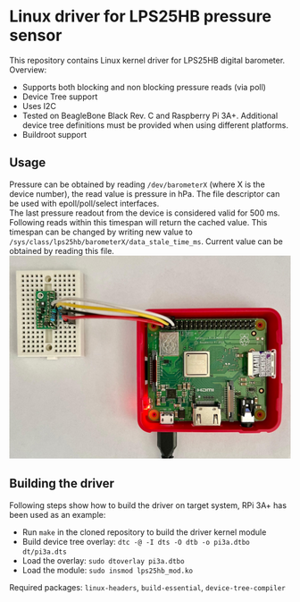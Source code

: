 # Linux driver for LPS25HB pressure sensor
This repository contains Linux kernel driver for LPS25HB digital barometer. <br>
Overview:
* Supports both blocking and non blocking pressure reads (via poll)
* Device Tree support
* Uses I2C  
* Tested on BeagleBone Black Rev. C and Raspberry Pi 3A+. Additional device tree definitions must be provided when using different platforms.
* Buildroot support

## Usage
Pressure can be obtained by reading `/dev/barometerX` (where X is the device number), the read value is pressure in hPa. The file descriptor can be used with epoll/poll/select interfaces.
<br>
The last pressure readout from the device is considered valid for 500 ms. Following reads within this timespan will return the cached value. This timespan can be changed by writing new value to `/sys/class/lps25hb/barometerX/data_stale_time_ms`. Current value can be obtained by reading this file.
<br>
![LPS25HB connected to RPi 3A+](img/rpi.jpg)

## Building the driver
Following steps show how to build the driver on target system, RPi 3A+ has been used as an example:
* Run `make` in the cloned repository to build the driver kernel module
* Build device tree overlay: `dtc -@ -I dts -O dtb -o pi3a.dtbo dt/pi3a.dts`
* Load the overlay: `sudo dtoverlay pi3a.dtbo`
* Load the module: `sudo insmod lps25hb_mod.ko`

Required packages: `linux-headers`, `build-essential`, `device-tree-compiler`